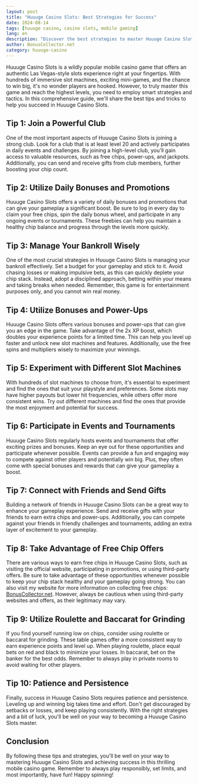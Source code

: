 ```yaml
---
layout: post
title: "Huuuge Casino Slots: Best Strategies for Success"
date: 2024-08-14
tags: [huuuge casino, casino slots, mobile gaming]
lang: en
description: "Discover the best strategies to master Huuuge Casino Slots and achieve success in this thrilling mobile casino game. Learn tips for leveling up faster, winning big, and maximizing your gameplay experience."
author: BonusCollector.net
category: huuuge-casino
---
```


Huuuge Casino Slots is a wildly popular mobile casino game that offers an authentic Las Vegas-style slots experience right at your fingertips. With hundreds of immersive slot machines, exciting mini-games, and the chance to win big, it's no wonder players are hooked. However, to truly master this game and reach the highest levels, you need to employ smart strategies and tactics. In this comprehensive guide, we'll share the best tips and tricks to help you succeed in Huuuge Casino Slots.

## Tip 1: Join a Powerful Club

One of the most important aspects of Huuuge Casino Slots is joining a strong club. Look for a club that is at least level 20 and actively participates in daily events and challenges. By joining a high-level club, you'll gain access to valuable resources, such as free chips, power-ups, and jackpots. Additionally, you can send and receive gifts from club members, further boosting your chip count.

## Tip 2: Utilize Daily Bonuses and Promotions

Huuuge Casino Slots offers a variety of daily bonuses and promotions that can give your gameplay a significant boost. Be sure to log in every day to claim your free chips, spin the daily bonus wheel, and participate in any ongoing events or tournaments. These freebies can help you maintain a healthy chip balance and progress through the levels more quickly.

## Tip 3: Manage Your Bankroll Wisely

One of the most crucial strategies in Huuuge Casino Slots is managing your bankroll effectively. Set a budget for your gameplay and stick to it. Avoid chasing losses or making impulsive bets, as this can quickly deplete your chip stack. Instead, adopt a disciplined approach, betting within your means and taking breaks when needed. Remember, this game is for entertainment purposes only, and you cannot win real money.

## Tip 4: Utilize Bonuses and Power-Ups

Huuuge Casino Slots offers various bonuses and power-ups that can give you an edge in the game. Take advantage of the 2x XP boost, which doubles your experience points for a limited time. This can help you level up faster and unlock new slot machines and features. Additionally, use the free spins and multipliers wisely to maximize your winnings.

## Tip 5: Experiment with Different Slot Machines

With hundreds of slot machines to choose from, it's essential to experiment and find the ones that suit your playstyle and preferences. Some slots may have higher payouts but lower hit frequencies, while others offer more consistent wins. Try out different machines and find the ones that provide the most enjoyment and potential for success.

## Tip 6: Participate in Events and Tournaments

Huuuge Casino Slots regularly hosts events and tournaments that offer exciting prizes and bonuses. Keep an eye out for these opportunities and participate whenever possible. Events can provide a fun and engaging way to compete against other players and potentially win big. Plus, they often come with special bonuses and rewards that can give your gameplay a boost.

## Tip 7: Connect with Friends and Send Gifts

Building a network of friends in Huuuge Casino Slots can be a great way to enhance your gameplay experience. Send and receive gifts with your friends to earn extra chips and power-ups. Additionally, you can compete against your friends in friendly challenges and tournaments, adding an extra layer of excitement to your gameplay.

## Tip 8: Take Advantage of Free Chip Offers

There are various ways to earn free chips in Huuuge Casino Slots, such as visiting the official website, participating in promotions, or using third-party offers. Be sure to take advantage of these opportunities whenever possible to keep your chip stack healthy and your gameplay going strong. You can also visit my website for more information on collecting free chips: [BonusCollector.net](https://bonuscollector.net/hit-it-rich-free-chips/). However, always be cautious when using third-party websites and offers, as their legitimacy may vary.

## Tip 9: Utilize Roulette and Baccarat for Grinding

If you find yourself running low on chips, consider using roulette or baccarat for grinding. These table games offer a more consistent way to earn experience points and level up. When playing roulette, place equal bets on red and black to minimize your losses. In baccarat, bet on the banker for the best odds. Remember to always play in private rooms to avoid waiting for other players.

## Tip 10: Patience and Persistence

Finally, success in Huuuge Casino Slots requires patience and persistence. Leveling up and winning big takes time and effort. Don't get discouraged by setbacks or losses, and keep playing consistently. With the right strategies and a bit of luck, you'll be well on your way to becoming a Huuuge Casino Slots master.

## Conclusion

By following these tips and strategies, you'll be well on your way to mastering Huuuge Casino Slots and achieving success in this thrilling mobile casino game. Remember to always play responsibly, set limits, and most importantly, have fun! Happy spinning!